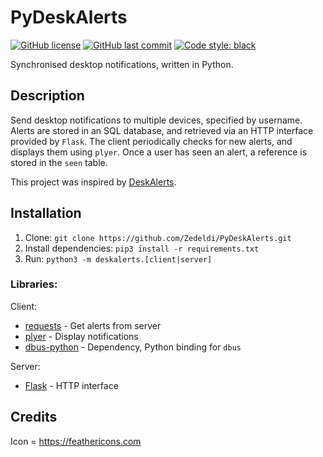 # PyDeskAlerts

[![GitHub license](https://img.shields.io/github/license/Zedeldi/PyDeskAlerts?style=flat-square)](https://github.com/Zedeldi/PyDeskAlerts/blob/master/LICENSE) [![GitHub last commit](https://img.shields.io/github/last-commit/Zedeldi/PyDeskAlerts?style=flat-square)](https://github.com/Zedeldi/PyDeskAlerts/commits) [![Code style: black](https://img.shields.io/badge/code%20style-black-000000.svg?style=flat-square)](https://github.com/psf/black)

Synchronised desktop notifications, written in Python.

## Description

Send desktop notifications to multiple devices, specified by username.
Alerts are stored in an SQL database, and retrieved via an HTTP interface provided by `Flask`.
The client periodically checks for new alerts, and displays them using `plyer`.
Once a user has seen an alert, a reference is stored in the `seen` table.

This project was inspired by [DeskAlerts](https://www.alert-software.com/).

## Installation

1. Clone: `git clone https://github.com/Zedeldi/PyDeskAlerts.git`
2. Install dependencies: `pip3 install -r requirements.txt`
3. Run: `python3 -m deskalerts.[client|server]`

### Libraries:

Client:

 - [requests](https://pypi.org/project/requests/) - Get alerts from server
 - [plyer](https://pypi.org/project/plyer/) - Display notifications
 - [dbus-python](https://pypi.org/project/dbus-python/) - Dependency, Python binding for `dbus`

Server:

 - [Flask](https://pypi.org/project/Flask/) - HTTP interface

## Credits

Icon = <https://feathericons.com>
